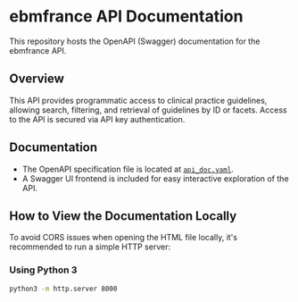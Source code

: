 # ebmfrance API Documentation

This repository hosts the OpenAPI (Swagger) documentation for the ebmfrance API.

## Overview

This API provides programmatic access to clinical practice guidelines, allowing search, filtering, and retrieval of guidelines by ID or facets. Access to the API is secured via API key authentication.

## Documentation

- The OpenAPI specification file is located at [`api_doc.yaml`](./api_doc.yaml).
- A Swagger UI frontend is included for easy interactive exploration of the API.

## How to View the Documentation Locally

To avoid CORS issues when opening the HTML file locally, it's recommended to run a simple HTTP server:

### Using Python 3

```bash
python3 -m http.server 8000
